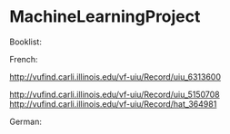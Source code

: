 MachineLearningProject
======================

Booklist:

French:

http://vufind.carli.illinois.edu/vf-uiu/Record/uiu_6313600

http://vufind.carli.illinois.edu/vf-uiu/Record/uiu_5150708
http://vufind.carli.illinois.edu/vf-uiu/Record/hat_364981



German:
